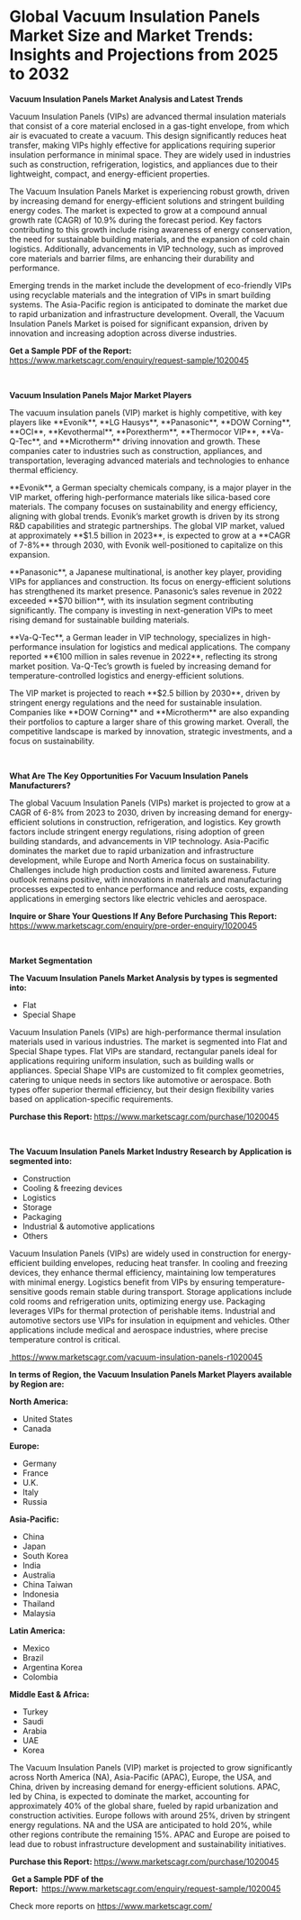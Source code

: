 <p><h1>Global Vacuum Insulation Panels Market Size and Market Trends: Insights and Projections from 2025 to 2032</h1></p><p><strong>Vacuum Insulation Panels Market Analysis and Latest Trends</strong></p>
<p><p>Vacuum Insulation Panels (VIPs) are advanced thermal insulation materials that consist of a core material enclosed in a gas-tight envelope, from which air is evacuated to create a vacuum. This design significantly reduces heat transfer, making VIPs highly effective for applications requiring superior insulation performance in minimal space. They are widely used in industries such as construction, refrigeration, logistics, and appliances due to their lightweight, compact, and energy-efficient properties.</p><p>The Vacuum Insulation Panels Market is experiencing robust growth, driven by increasing demand for energy-efficient solutions and stringent building energy codes. The market is expected to grow at a compound annual growth rate (CAGR) of 10.9% during the forecast period. Key factors contributing to this growth include rising awareness of energy conservation, the need for sustainable building materials, and the expansion of cold chain logistics. Additionally, advancements in VIP technology, such as improved core materials and barrier films, are enhancing their durability and performance.</p><p>Emerging trends in the market include the development of eco-friendly VIPs using recyclable materials and the integration of VIPs in smart building systems. The Asia-Pacific region is anticipated to dominate the market due to rapid urbanization and infrastructure development. Overall, the Vacuum Insulation Panels Market is poised for significant expansion, driven by innovation and increasing adoption across diverse industries.</p></p>
<p><strong>Get a Sample PDF of the Report:&nbsp;</strong> <a href="https://www.marketscagr.com/enquiry/request-sample/1020045?utm_campaign=1166&utm_medium=2&utm_source=Github&utm_content=ia&utm_term=25012025&utm_id=vacuum-insulation-panels">https://www.marketscagr.com/enquiry/request-sample/1020045</a></p>
<p>&nbsp;</p>
<p><strong>Vacuum Insulation Panels Major Market Players</strong></p>
<p><p>The vacuum insulation panels (VIP) market is highly competitive, with key players like **Evonik**, **LG Hausys**, **Panasonic**, **DOW Corning**, **OCI**, **Kevothermal**, **Porextherm**, **Thermocor VIP**, **Va-Q-Tec**, and **Microtherm** driving innovation and growth. These companies cater to industries such as construction, appliances, and transportation, leveraging advanced materials and technologies to enhance thermal efficiency.</p><p>**Evonik**, a German specialty chemicals company, is a major player in the VIP market, offering high-performance materials like silica-based core materials. The company focuses on sustainability and energy efficiency, aligning with global trends. Evonik’s market growth is driven by its strong R&D capabilities and strategic partnerships. The global VIP market, valued at approximately **$1.5 billion in 2023**, is expected to grow at a **CAGR of 7-8%** through 2030, with Evonik well-positioned to capitalize on this expansion.</p><p>**Panasonic**, a Japanese multinational, is another key player, providing VIPs for appliances and construction. Its focus on energy-efficient solutions has strengthened its market presence. Panasonic’s sales revenue in 2022 exceeded **$70 billion**, with its insulation segment contributing significantly. The company is investing in next-generation VIPs to meet rising demand for sustainable building materials.</p><p>**Va-Q-Tec**, a German leader in VIP technology, specializes in high-performance insulation for logistics and medical applications. The company reported **€100 million in sales revenue in 2022**, reflecting its strong market position. Va-Q-Tec’s growth is fueled by increasing demand for temperature-controlled logistics and energy-efficient solutions.</p><p>The VIP market is projected to reach **$2.5 billion by 2030**, driven by stringent energy regulations and the need for sustainable insulation. Companies like **DOW Corning** and **Microtherm** are also expanding their portfolios to capture a larger share of this growing market. Overall, the competitive landscape is marked by innovation, strategic investments, and a focus on sustainability.</p></p>
<p>&nbsp;</p>
<p><strong>What Are The Key Opportunities For Vacuum Insulation Panels Manufacturers?</strong></p>
<p><p>The global Vacuum Insulation Panels (VIPs) market is projected to grow at a CAGR of 6-8% from 2023 to 2030, driven by increasing demand for energy-efficient solutions in construction, refrigeration, and logistics. Key growth factors include stringent energy regulations, rising adoption of green building standards, and advancements in VIP technology. Asia-Pacific dominates the market due to rapid urbanization and infrastructure development, while Europe and North America focus on sustainability. Challenges include high production costs and limited awareness. Future outlook remains positive, with innovations in materials and manufacturing processes expected to enhance performance and reduce costs, expanding applications in emerging sectors like electric vehicles and aerospace.</p></p>
<p><strong>Inquire or Share Your Questions If Any Before Purchasing This Report:</strong> <a href="https://www.marketscagr.com/enquiry/pre-order-enquiry/1020045?utm_campaign=1166&utm_medium=2&utm_source=Github&utm_content=ia&utm_term=25012025&utm_id=vacuum-insulation-panels">https://www.marketscagr.com/enquiry/pre-order-enquiry/1020045</a></p>
<p>&nbsp;</p>
<p><strong>Market Segmentation</strong></p>
<p><strong>The Vacuum Insulation Panels Market Analysis by types is segmented into:</strong></p>
<p><ul><li>Flat</li><li>Special Shape</li></ul></p>
<p><p>Vacuum Insulation Panels (VIPs) are high-performance thermal insulation materials used in various industries. The market is segmented into Flat and Special Shape types. Flat VIPs are standard, rectangular panels ideal for applications requiring uniform insulation, such as building walls or appliances. Special Shape VIPs are customized to fit complex geometries, catering to unique needs in sectors like automotive or aerospace. Both types offer superior thermal efficiency, but their design flexibility varies based on application-specific requirements.</p></p>
<p><strong>Purchase this Report:&nbsp;</strong><a href="https://www.marketscagr.com/purchase/1020045?utm_campaign=1166&utm_medium=2&utm_source=Github&utm_content=ia&utm_term=25012025&utm_id=vacuum-insulation-panels">https://www.marketscagr.com/purchase/1020045</a></p>
<p>&nbsp;</p>
<p><strong>The Vacuum Insulation Panels Market Industry Research by Application is segmented into:</strong></p>
<p><ul><li>Construction</li><li>Cooling & freezing devices</li><li>Logistics</li><li>Storage</li><li>Packaging</li><li>Industrial & automotive applications</li><li>Others</li></ul></p>
<p><p>Vacuum Insulation Panels (VIPs) are widely used in construction for energy-efficient building envelopes, reducing heat transfer. In cooling and freezing devices, they enhance thermal efficiency, maintaining low temperatures with minimal energy. Logistics benefit from VIPs by ensuring temperature-sensitive goods remain stable during transport. Storage applications include cold rooms and refrigeration units, optimizing energy use. Packaging leverages VIPs for thermal protection of perishable items. Industrial and automotive sectors use VIPs for insulation in equipment and vehicles. Other applications include medical and aerospace industries, where precise temperature control is critical.</p></p>
<p><a href="https://www.marketscagr.com/vacuum-insulation-panels-r1020045?utm_campaign=1166&utm_medium=2&utm_source=Github&utm_content=ia&utm_term=25012025&utm_id=vacuum-insulation-panels">&nbsp;https://www.marketscagr.com/vacuum-insulation-panels-r1020045</a></p>
<p><strong>In terms of Region, the Vacuum Insulation Panels Market Players available by Region are:</strong></p>
<p>
    <p> <strong> North America: </strong>
        <ul>
            <li>United States</li>
            <li>Canada</li>
        </ul>
        </p> 
    <p> <strong> Europe: </strong>
        <ul>
            <li>Germany</li>
            <li>France</li>
            <li>U.K.</li>
            <li>Italy</li>
            <li>Russia</li>
        </ul>
        </p> 
    <p> <strong> Asia-Pacific: </strong>
        <ul>
            <li>China</li>
            <li>Japan</li>
            <li>South Korea</li>
            <li>India</li>
            <li>Australia</li>
            <li>China Taiwan</li>
            <li>Indonesia</li>
            <li>Thailand</li>
            <li>Malaysia</li>
        </ul>
        </p> 
    <p> <strong> Latin America: </strong>
        <ul>
            <li>Mexico</li>
            <li>Brazil</li>
            <li>Argentina Korea</li>
            <li>Colombia</li>
        </ul>
        </p> 
    <p> <strong> Middle East & Africa: </strong>
        <ul>
            <li>Turkey</li>
            <li>Saudi</li>
            <li>Arabia</li>
            <li>UAE</li>
            <li>Korea</li>
        </ul>
    </p>
    </p>
<p><p>The Vacuum Insulation Panels (VIP) market is projected to grow significantly across North America (NA), Asia-Pacific (APAC), Europe, the USA, and China, driven by increasing demand for energy-efficient solutions. APAC, led by China, is expected to dominate the market, accounting for approximately 40% of the global share, fueled by rapid urbanization and construction activities. Europe follows with around 25%, driven by stringent energy regulations. NA and the USA are anticipated to hold 20%, while other regions contribute the remaining 15%. APAC and Europe are poised to lead due to robust infrastructure development and sustainability initiatives.</p></p>
<p><strong>Purchase this Report: </strong><a href="https://www.marketscagr.com/purchase/1020045?utm_campaign=1166&utm_medium=2&utm_source=Github&utm_content=ia&utm_term=25012025&utm_id=vacuum-insulation-panels">https://www.marketscagr.com/purchase/1020045</a></p>
<p>&nbsp;<strong>Get a Sample PDF of the Report:&nbsp;&nbsp;</strong><a href="https://www.marketscagr.com/enquiry/request-sample/1020045?utm_campaign=1166&utm_medium=2&utm_source=Github&utm_content=ia&utm_term=25012025&utm_id=vacuum-insulation-panels">https://www.marketscagr.com/enquiry/request-sample/1020045</a></p>
<p><strong></strong></p>
<p>Check more reports on <a href="https://www.marketscagr.com/?utm_campaign=1166&utm_medium=2&utm_source=Github&utm_content=ia&utm_term=25012025&utm_id=vacuum-insulation-panels">https://www.marketscagr.com/</a></p>